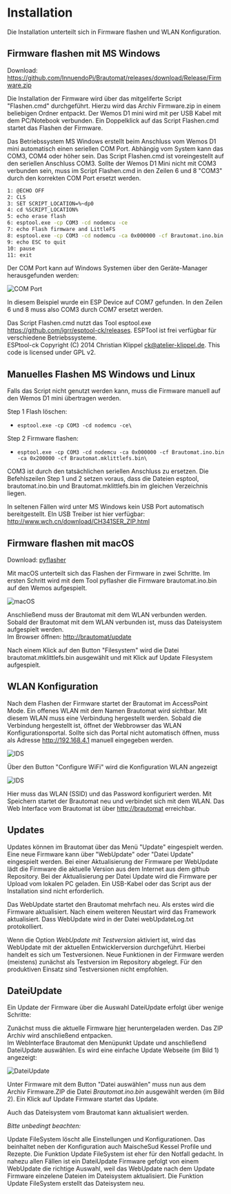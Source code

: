 # Installation

Die Installation unterteilt sich in Firmware flashen und WLAN Konfiguration.

## Firmware flashen mit MS Windows

Download: <https://github.com/InnuendoPi/Brautomat/releases/download/Release/Firmware.zip>

Die Installation der Firmware wird über das mitgeliferte Script "Flashen.cmd" durchgeführt. Hierzu wird das Archiv Firmware.zip in einem beliebigen Ordner entpackt. Der Wemos D1 mini wird mit per USB Kabel mit dem PC/Notebook verbunden. Ein Doppelklick auf das Script Flashen.cmd startet das Flashen der Firmware.

Das Betriebssystem MS Windows erstellt beim Anschluss vom Wemos D1 mini automatisch einen seriellen COM Port. Abhängig vom System kann das COM3, COM4 oder höher sein. Das Script Flashen.cmd ist voreingestellt auf den seriellen Anschluss COM3. Sollte der Wemos D1 Mini nicht mit COM3 verbunden sein, muss im Script Flashen.cmd in den Zeilen 6 und 8 "COM3" durch den korrekten COM Port ersetzt werden.

```bash
1: @ECHO OFF
2: CLS
3: SET SCRIPT_LOCATION=%~dp0
4: cd %SCRIPT_LOCATION%
5: echo erase flash
6: esptool.exe -cp COM3 -cd nodemcu -ce
7: echo Flash firmware and LittleFS
8: esptool.exe -cp COM3 -cd nodemcu -ca 0x000000 -cf Brautomat.ino.bin -ca 0x200000 -cf Brautomat.mklittlefs.bin
9: echo ESC to quit
10: pause
11: exit
```

Der COM Port kann auf Windows Systemen über den Geräte-Manager herausgefunden werden:

![COM Port](/docs/img/com.jpg)

In diesem Beispiel wurde ein ESP Device auf COM7 gefunden. In den Zeilen 6 und 8 muss also COM3 durch COM7 ersetzt werden.

Das Script Flashen.cmd nutzt das Tool esptool.exe <https://github.com/igrr/esptool-ck/releases>. ESPTool ist frei verfügbar für verschiedene Betriebssysteme.\
ESPtool-ck Copyright (C) 2014 Christian Klippel <ck@atelier-klippel.de>. This code is licensed under GPL v2.

## Manuelles Flashen MS Windows und Linux

Falls das Script nicht genutzt werden kann, muss die Firmware manuell auf den Wemos D1 mini übertragen werden.

Step 1 Flash löschen:

- `esptool.exe -cp COM3 -cd nodemcu -ce\`

Step 2 Firmware flashen:

- `esptool.exe -cp COM3 -cd nodemcu -ca 0x000000 -cf Brautomat.ino.bin -ca 0x200000 -cf Brautomat.mklittlefs.bin\`

COM3 ist durch den tatsächlichen seriellen Anschluss zu ersetzen. Die Befehlszeilen Step 1 und 2 setzen voraus, dass die Dateien esptool, brautomat.ino.bin und Brautomat.mklittlefs.bin im gleichen Verzeichnis liegen.

In seltenen Fällen wird unter MS Windows kein USB Port automatisch bereitgestellt. EIn USB Treiber ist hier verfügbar: <http://www.wch.cn/download/CH341SER_ZIP.html>

## Firmware flashen mit macOS

Download: [pyflasher](https://github.com/marcelstoer/nodemcu-pyflasher/releases)

Mit macOS unterteilt sich das Flashen der Firmware in zwei Schritte. Im ersten Schritt wird mit dem Tool pyflasher die Firmware brautomat.ino.bin auf den Wemos aufgespielt.

![macOS](/docs/img/flashen_macos.png)

Anschließend muss der Brautomat mit dem WLAN verbunden werden. Sobald der Brautomat mit dem WLAN verbunden ist, muss das Dateisystem aufgespielt werden.\
Im Browser öffnen: <http://brautomat/update>

Nach einem Klick auf den Button "Filesystem" wird die Datei brautomat.mklittlefs.bin ausgewählt und mit Klick auf Update Filesystem aufgespielt.

## WLAN Konfiguration

Nach dem Flashen der Firmware startet der Brautomat im AccessPoint Mode. Ein offenes WLAN mit dem Namen Brautomat wird sichtbar. Mit diesem WLAN muss eine Verbindung hergestellt werden. Sobald die Verbindung hergestellt ist, öffnet der Webbrowser das WLAN Konfigurationsportal. Sollte sich das Portal nicht automatisch öffnen, muss als Adresse <http://192.168.4.1> manuell eingegeben werden.

![IDS](/docs/img/wlan1.jpg)

Über den Button "Configure WiFi" wird die Konfiguration WLAN angezeigt

![IDS](/docs/img/wlan2.jpg)

Hier muss das WLAN (SSID) und das Password konfiguriert werden. Mit Speichern startet der Brautomat neu und verbindet sich mit dem WLAN. Das Web Interface vom Brautomat ist über <http://brautomat> erreichbar.

## Updates

Updates können im Brautomat über das Menü "Update" eingespielt werden. Eine neue Firmware kann über "WebUpdate" oder "Datei Update" eingespielt werden. Bei einer Aktualisierung der Firmware per WebUpdate lädt die Firmware die aktuelle Version aus dem Internet aus dem github Repository. Bei der Aktualisierung per Datei Update wird die Firmware per Upload vom lokalen PC geladen. Ein USB-Kabel oder das Script aus der Installation sind nicht erforderlich.

Das WebUpdate startet den Brautomat mehrfach neu. Als erstes wird die Firmware aktualisiert. Nach einem weiteren Neustart wird das Framework aktualisiert. Dass WebUpdate wird in der Datei webUpdateLog.txt protokolliert.

Wenn die Option _WebUpdate mit Testversion_ aktiviert ist, wird das WebUpdate mit der aktuellen Entwicklerversion durchgeführt. Hierbei handelt es sich um Testversionen. Neue Funktionen in der Firmware werden (meistens) zunächst als Testversion im Repository abgelegt. Für den produktiven Einsatz sind Testversionen nicht empfohlen.

## DateiUpdate

Ein Update der Firmware über die Auswahl DateiUpdate erfolgt über wenige Schritte:

Zunächst muss die aktuelle Firmware [hier](https://github.com/InnuendoPi/Brautomat/blob/main/tools/Firmware.zip) heruntergeladen werden. Das ZIP Archiv wird anschließend entpacken.\
Im WebInterface Brautomat den Menüpunkt Update und anschließend DateiUpdate auswählen. Es wird eine einfache Update Webseite (im Bild 1) angezeigt:

![DateiUpdate](/docs/img/dateiupdate2.jpg)

Unter Firmware mit dem Button "Datei auswählen" muss nun aus dem Archiv Firmware.ZIP die Datei _Brautomat.ino.bin_ ausgewählt werden (im Bild 2). Ein Klick auf Update Firmware startet das Update.

Auch das Dateisystem vom Brautomat kann aktualisiert werden.

_Bitte unbedingt beachten:_

Update FileSystem löscht alle Einstellungen und Konfigurationen. Das beinhaltet neben der Konfiguration auch MaischeSud Kessel Profile und Rezepte. Die Funktion Update FileSystem ist eher für den Notfall gedacht. In nahezu allen Fällen ist ein DateiUpdate Firmware gefolgt von einem WebUpdate die richtige Auswahl, weil das WebUpdate nach dem Update Firmware einzelene Dateien im Dateisystem aktualisiert. Die Funktion Update FileSystem erstellt das Dateisystem neu.
